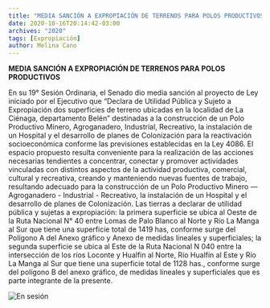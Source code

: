 ```yaml
---
title: "MEDIA SANCIÓN A EXPROPIACIÓN DE TERRENOS PARA POLOS PRODUCTIVOS"
date: 2020-10-16T20:14:42-03:00
archives: "2020"
tags: [Expropiación]
author: Melina Cano
---
```

**MEDIA SANCIÓN A EXPROPIACIÓN DE TERRENOS PARA POLOS PRODUCTIVOS**

En su 19° Sesión Ordinaria, el Senado dio media sanción al proyecto de Ley iniciado por el Ejecutivo que “Declara de Utilidad Pública y Sujeto a Expropiación dos superficies de terreno ubicadas en la localidad de La Ciénaga, departamento Belén” destinadas a la construcción de un Polo Productivo Minero, Agroganadero, Industrial, Recreativo, la instalación de un Hospital y el desarrollo de planes de Colonización para la reactivación socioeconómica conforme las previsiones establecidas en la Ley 4086.
El espacio propuesto resulta conveniente para la realización de las acciones necesarias tendientes a concentrar, conectar y promover actividades vinculadas con distintos aspectos de la actividad productiva, comercial, cultural y recreativa, creando y manteniendo nuevas fuentes de trabajo, resultando adecuado para la construcción de un Polo Productivo Minero —Agroganadero - Industrial - Recreativo, la instalación de un Hospital y el desarrollo de planes de Colonización.
Las tierras a declarar de utilidad pública y sujetas a expropiación: la primera superficie se ubica al Oeste de la Ruta Nacional N° 40 entre Lomas de Palo Blanco al Norte y Río La Manga al Sur que tiene una superficie total de 1419 has, conforme surge del Polígono A del Anexo gráfico y Anexo de medidas lineales y superficiales; la segunda superficie se ubica al Este de la Ruta Nacional N 040 entre la intersección de los ríos Loconte y Hualfin al Norte, Río  Hualfín al Este y Río La Manga al Sur que tiene una superficie total de 1128 has., conforme surge del polígono B del anexo gráfico, de medidas lineales y superficiales que es parte integrante de la presente.

![En sesión](/img/EnSesion.jpg "En Sesión")
